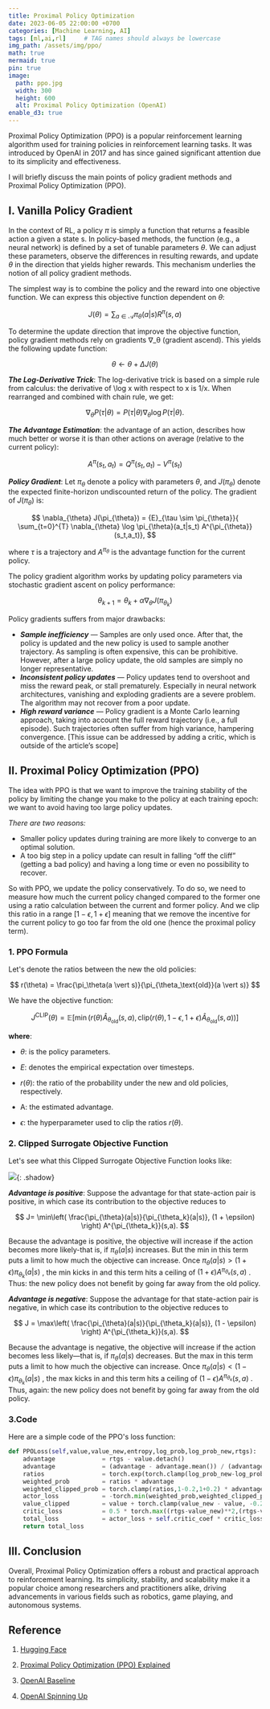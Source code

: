 ```yaml
---
title: Proximal Policy Optimization
date: 2023-06-05 22:00:00 +0700
categories: [Machine Learning, AI]
tags: [ml,ai,rl]     # TAG names should always be lowercase
img_path: /assets/img/ppo/
math: true
mermaid: true
pin: true
image:
  path: ppo.jpg
  width: 300
  height: 600
  alt: Proximal Policy Optimization (OpenAI)
enable_d3: true
---
```


Proximal Policy Optimization (PPO) is a popular reinforcement learning algorithm used for training policies in reinforcement learning tasks. It was introduced by OpenAI in 2017 and has since gained significant attention due to its simplicity and effectiveness.

I will briefly discuss the main points of policy gradient methods and Proximal Policy Optimization (PPO).

## I. Vanilla Policy Gradient

In the context of RL, a policy $\pi$ is simply a function that returns a feasible action a given a state s. In policy-based methods, the function (e.g., a neural network) is defined by a set of tunable parameters $\theta$. We can adjust these parameters, observe the differences in resulting rewards, and update $\theta$ in the direction that yields higher rewards. This mechanism underlies the notion of all policy gradient methods.

The simplest way is to combine the policy and the reward into one objective function. We can express this objective function dependent on $\theta$:

$$
J(\theta) 
=  \sum_{a \in \mathcal{A}} \pi_\theta(a \vert s) R^\pi(s, a)
$$

To determine the update direction that improve the objective function, policy gradient methods rely on gradients ∇_θ (gradient ascend). This yields the following update function:

$$
\theta \leftarrow \theta + \Delta J(\theta)
$$

***The Log-Derivative Trick***: The log-derivative trick is based on a simple rule from calculus: the derivative of \log x with respect to x is 1/x. When rearranged and combined with chain rule, we get:

$$
\nabla_{\theta} P(\tau | \theta) = P(\tau | \theta) \nabla_{\theta} \log P(\tau | \theta).
$$

***The Advantage Estimation***: the advantage of an action, describes how much better or worse it is than other actions on average (relative to the current policy):

$$
A^{\pi}(s_t,a_t) = Q^{\pi}(s_t,a_t) - V^{\pi}(s_t)
$$


***Policy Gradient***: Let $\pi_{\theta}$ denote a policy with parameters $\theta$, and $J(\pi_{\theta})$ denote the expected finite-horizon undiscounted return of the policy. The gradient of $J(\pi_{\theta})$ is:

$$
\nabla_{\theta} J(\pi_{\theta}) = {E}_{\tau \sim \pi_{\theta}}{
    \sum_{t=0}^{T} \nabla_{\theta} \log \pi_{\theta}(a_t|s_t) A^{\pi_{\theta}}(s_t,a_t)},
$$


where $\tau$ is a trajectory and $A^{\pi_{\theta}}$ is the advantage function for the current policy.

The policy gradient algorithm works by updating policy parameters via stochastic gradient ascent on policy performance:

$$
\theta_{k+1} = \theta_k + \alpha \nabla_{\theta} J(\pi_{\theta_k})
$$




Policy gradients suffers from major drawbacks:

- ***Sample inefficiency*** — Samples are only used once. After that, the policy is updated and the new policy is used to sample another trajectory. As sampling is often expensive, this can be prohibitive. However, after a large policy update, the old samples are simply no longer representative.
- ***Inconsistent policy updates*** — Policy updates tend to overshoot and miss the reward peak, or stall prematurely. Especially in neural network architectures, vanishing and exploding gradients are a severe problem. The algorithm may not recover from a poor update.
- ***High reward variance*** — Policy gradient is a Monte Carlo learning approach, taking into account the full reward trajectory (i.e., a full episode). Such trajectories often suffer from high variance, hampering convergence. [This issue can be addressed by adding a critic, which is outside of the article’s scope]


## II. Proximal Policy Optimization (PPO)

The idea with PPO is that we want to improve the training stability of the policy by limiting the change you make to the policy at each training epoch: we want to avoid having too large policy updates.

*There are two reasons:*

- Smaller policy updates during training are more likely to converge to an optimal solution.
- A too big step in a policy update can result in falling “off the cliff” (getting a bad policy) and having a long time or even no possibility to recover.

So with PPO, we update the policy conservatively. To do so, we need to measure how much the current policy changed compared to the former one using a ratio calculation between the current and former policy. And we clip this ratio in a range $[1-\epsilon,1+\epsilon]$ meaning that we remove the incentive for the current policy to go too far from the old one (hence the proximal policy term).

### 1. PPO Formula
Let's denote the ratios between the new  the old policies:

$$
r(\theta) = \frac{\pi_\theta(a \vert s)}{\pi_{\theta_\text{old}}(a \vert s)}
$$

We have the objective function:

$$
J^\text{CLIP} (\theta) = \mathbb{E} [ \min( r(\theta) \hat{A}_{\theta_\text{old}}(s, a), \text{clip}(r(\theta), 1 - \epsilon, 1 + \epsilon) \hat{A}_{\theta_\text{old}}(s, a))]
$$

**where**:
- $\theta$:  is the policy parameters.

- $E$:  denotes the empirical expectation over timesteps.

- $r(\theta)$: the ratio of the probability under the new and old policies, respectively.

- A: the estimated advantage.

- $\epsilon$: the hyperparameter used to clip the ratios $r(\theta)$.

### 2. Clipped Surrogate Objective Function

Let's see what this Clipped Surrogate Objective Function looks like:

![](clip-ppo-table.jpg){: .shadow}

***Advantage is positive***: Suppose the advantage for that state-action pair is positive, in which case its contribution to the objective reduces to

$$
J= \min\left(
\frac{\pi_{\theta}(a|s)}{\pi_{\theta_k}(a|s)}, (1 + \epsilon)
\right)  A^{\pi_{\theta_k}}(s,a).
$$

Because the advantage is positive, the objective will increase if the action becomes more likely-that is, if 
$\pi_{\theta}(a|s)$
increases. But the min in this term puts a limit to how much the objective can increase. Once 
$\pi_{\theta}(a|s)>(1+\epsilon)\pi_{\theta_k}(a|s)$
, the min kicks in and this term hits a ceiling of 
$(1+\epsilon)A^{\pi_{\theta_k}}(s,a)$
. Thus: the new policy does not benefit by going far away from the old policy.

***Advantage is negative***: Suppose the advantage for that state-action pair is negative, in which case its contribution to the objective reduces to

$$
J = \max\left(
\frac{\pi_{\theta}(a|s)}{\pi_{\theta_k}(a|s)}, (1 - \epsilon)
\right)  A^{\pi_{\theta_k}}(s,a).
$$

Because the advantage is negative, the objective will increase if the action becomes less likely—that is, if 
$\pi_{\theta}(a|s)$ 
decreases. But the max in this term puts a limit to how much the objective can increase. Once 
$\pi_{\theta}(a|s)<(1-\epsilon)\pi_{\theta_k}(a|s)$
, the max kicks in and this term hits a ceiling of 
$(1-\epsilon)A^{\pi_{\theta_k}}(s,a)$
. Thus, again: the new policy does not benefit by going far away from the old policy.

### 3.Code

Here are a simple code of the PPO's loss function:
```python
def PPOLoss(self,value,value_new,entropy,log_prob,log_prob_new,rtgs):
    advantage             = rtgs - value.detach()
    advantage             = (advantage - advantage.mean()) / (advantage.std()+1e-8)
    ratios                = torch.exp(torch.clamp(log_prob_new-log_prob.detach(),min=-1000.,max=20.))
    weighted_prob         = ratios * advantage
    weighted_clipped_prob = torch.clamp(ratios,1-0.2,1+0.2) * advantage
    actor_loss            = -torch.min(weighted_prob,weighted_clipped_prob)
    value_clipped         = value + torch.clamp(value_new - value, -0.2, 0.2)
    critic_loss           = 0.5 * torch.max((rtgs-value_new)**2,(rtgs-value_clipped)**2)
    total_loss            = actor_loss + self.critic_coef * critic_loss - self.entropy_coef * entropy
    return total_loss
```


## III. Conclusion

Overall, Proximal Policy Optimization offers a robust and practical approach to reinforcement learning. Its simplicity, stability, and scalability make it a popular choice among researchers and practitioners alike, driving advancements in various fields such as robotics, game playing, and autonomous systems.




## Reference

1. [Hugging Face](https://huggingface.co/blog/deep-rl-ppo)

2. [Proximal Policy Optimization (PPO) Explained](https://towardsdatascience.com/proximal-policy-optimization-ppo-explained-abed1952457b)

3. [OpenAI Baseline](https://openai.com/research/openai-baselines-ppo)

4. [OpenAI Spinning Up](https://spinningup.openai.com/en/latest/algorithms/ppo.html)